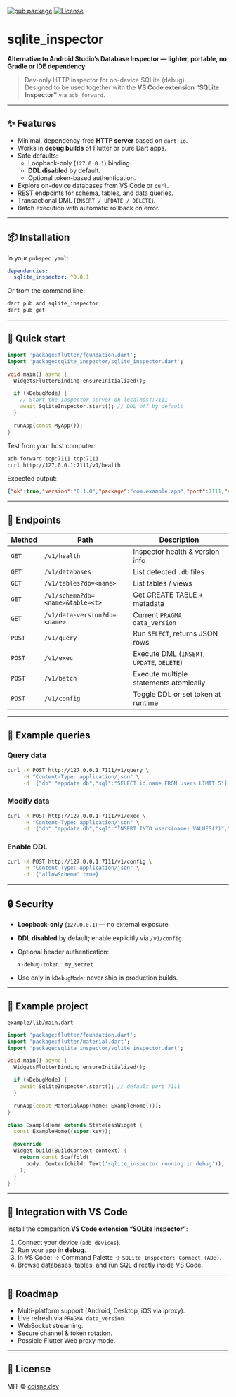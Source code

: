 [![pub package](https://img.shields.io/pub/v/sqlite_inspector.svg)](https://pub.dev/packages/sqlite_inspector)
[![License](https://img.shields.io/badge/license-MIT-blue.svg)](LICENSE)

# sqlite_inspector

**Alternative to Android Studio’s Database Inspector — lighter, portable, no Gradle or IDE dependency.**

> Dev-only HTTP inspector for on-device SQLite (debug).  
> Designed to be used together with the **VS Code extension “SQLite Inspector”** via `adb forward`.

---

## ✨ Features

- Minimal, dependency-free **HTTP server** based on `dart:io`.
- Works in **debug builds** of Flutter or pure Dart apps.
- Safe defaults:
  - Loopback-only (`127.0.0.1`) binding.
  - **DDL disabled** by default.
  - Optional token-based authentication.
- Explore on-device databases from VS Code or `curl`.
- REST endpoints for schema, tables, and data queries.
- Transactional DML (`INSERT / UPDATE / DELETE`).
- Batch execution with automatic rollback on error.

---

## 📦 Installation

In your `pubspec.yaml`:

```yaml
dependencies:
  sqlite_inspector: ^0.0.1
````

Or from the command line:

```bash
dart pub add sqlite_inspector
dart pub get
```

---

## 🚀 Quick start

```dart
import 'package:flutter/foundation.dart';
import 'package:sqlite_inspector/sqlite_inspector.dart';

void main() async {
  WidgetsFlutterBinding.ensureInitialized();

  if (kDebugMode) {
    // Start the inspector server on localhost:7111
    await SqliteInspector.start(); // DDL off by default
  }

  runApp(const MyApp());
}
```

Test from your host computer:

```bash
adb forward tcp:7111 tcp:7111
curl http://127.0.0.1:7111/v1/health
```

Expected output:

```json
{"ok":true,"version":"0.1.0","package":"com.example.app","port":7111,"allowSchema":false}
```

---

## 🧭 Endpoints

| Method | Path                             | Description                                |
| ------ | -------------------------------- | ------------------------------------------ |
| `GET`  | `/v1/health`                     | Inspector health & version info            |
| `GET`  | `/v1/databases`                  | List detected `.db` files                  |
| `GET`  | `/v1/tables?db=<name>`           | List tables / views                        |
| `GET`  | `/v1/schema?db=<name>&table=<t>` | Get CREATE TABLE + metadata                |
| `GET`  | `/v1/data-version?db=<name>`     | Current `PRAGMA data_version`              |
| `POST` | `/v1/query`                      | Run `SELECT`, returns JSON rows            |
| `POST` | `/v1/exec`                       | Execute DML (`INSERT`, `UPDATE`, `DELETE`) |
| `POST` | `/v1/batch`                      | Execute multiple statements atomically     |
| `POST` | `/v1/config`                     | Toggle DDL or set token at runtime         |

---

## 🧱 Example queries

### Query data

```bash
curl -X POST http://127.0.0.1:7111/v1/query \
     -H "Content-Type: application/json" \
     -d '{"db":"appdata.db","sql":"SELECT id,name FROM users LIMIT 5"}'
```

### Modify data

```bash
curl -X POST http://127.0.0.1:7111/v1/exec \
     -H "Content-Type: application/json" \
     -d '{"db":"appdata.db","sql":"INSERT INTO users(name) VALUES(?)","params":["Alice"]}'
```

### Enable DDL

```bash
curl -X POST http://127.0.0.1:7111/v1/config \
     -H "Content-Type: application/json" \
     -d '{"allowSchema":true}'
```

---

## 🔒 Security

* **Loopback-only** (`127.0.0.1`) — no external exposure.

* **DDL disabled** by default; enable explicitly via `/v1/config`.

* Optional header authentication:

  ```
  x-debug-token: my_secret
  ```

* Use only in `kDebugMode`; never ship in production builds.

---

## 🧪 Example project

`example/lib/main.dart`

```dart
import 'package:flutter/foundation.dart';
import 'package:flutter/material.dart';
import 'package:sqlite_inspector/sqlite_inspector.dart';

void main() async {
  WidgetsFlutterBinding.ensureInitialized();

  if (kDebugMode) {
    await SqliteInspector.start(); // default port 7111
  }

  runApp(const MaterialApp(home: ExampleHome()));
}

class ExampleHome extends StatelessWidget {
  const ExampleHome({super.key});

  @override
  Widget build(BuildContext context) {
    return const Scaffold(
      body: Center(child: Text('sqlite_inspector running in debug')),
    );
  }
}
```

---

## 🧩 Integration with VS Code

Install the companion **VS Code extension “SQLite Inspector”**:

1. Connect your device (`adb devices`).
2. Run your app in **debug**.
3. In VS Code: → Command Palette → `SQLite Inspector: Connect (ADB)`.
4. Browse databases, tables, and run SQL directly inside VS Code.

---

## 🧭 Roadmap

* Multi-platform support (Android, Desktop, iOS via iproxy).
* Live refresh via `PRAGMA data_version`.
* WebSocket streaming.
* Secure channel & token rotation.
* Possible Flutter Web proxy mode.

---

## 📄 License

MIT © [ccisne.dev](https://ccisne.dev)